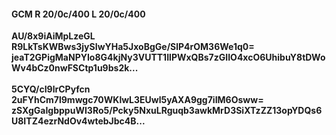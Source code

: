 #### GCM R 20/0c/400 L 20/0c/400
**AU/8x9iAiMpLzeGL**<br/>**R9LkTsKWBws3jySIwYHa5JxoBgGe/SlP4rOM36We1q0=**<br/>**jeaT2GPigMaNPYIo8G4kjNy3VUTT1IlPWxQBs7zGIIO4xcO6UhibuY8tDWoWv4bCz0nwFSCtp1u9bs2k...**<br/><br/>
**5CYQ/cI9lrCPyfcn**<br/>**2uFYhCm7l9mwgc70WKlwL3EUwl5yAXA9gg7iIM6Osww=**<br/>**zSXgGaIgbppuWI3Ro5/Pcky5NxuLRguqb3awkMrD3SiXTzZZ13opYDQs6U8ITZ4ezrNdOv4wtebJbc4B...**